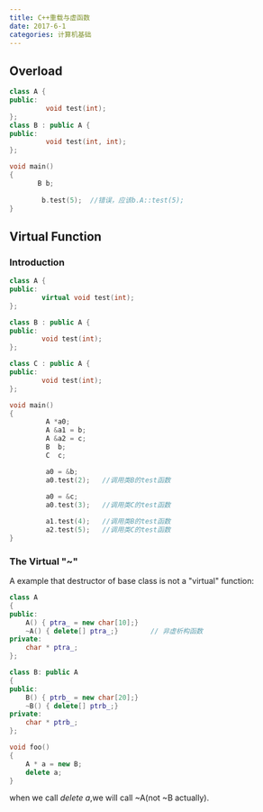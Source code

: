 ```yaml
---
title: C++重载与虚函数
date: 2017-6-1
categories: 计算机基础
---
```


## Overload

```C++
class A {
public:
         void test(int);    
};
class B : public A {
public:
         void test(int, int);
};

void main()
{
       B b;
       
        b.test(5);  //错误，应该b.A::test(5);   
}
```

## Virtual Function

### Introduction

```C++
class A {
public:
        virtual void test(int);  
};

class B : public A {
public:
        void test(int);
};

class C : public A {
public:
        void test(int);
};

void main()
{
         A *a0;
         A &a1 = b;
         A &a2 = c;
         B  b;
         C  c;

         a0 = &b;
         a0.test(2);   //调用类B的test函数
         
         a0 = &c;
         a0.test(3);   //调用类C的test函数

         a1.test(4);   //调用类B的test函数
         a2.test(5);   //调用类C的test函数
}
```

### The Virtual "~"

A example that destructor of base class is not a "virtual" function:

```C++
class A
{
public:
    A() { ptra_ = new char[10];}
    ~A() { delete[] ptra_;}        // 非虚析构函数
private:
    char * ptra_;
};

class B: public A
{
public:
    B() { ptrb_ = new char[20];}
    ~B() { delete[] ptrb_;}
private:
    char * ptrb_;
};

void foo()
{
    A * a = new B;
    delete a;
}
```

when we call *delete a*,we will call ~A(not ~B actually).